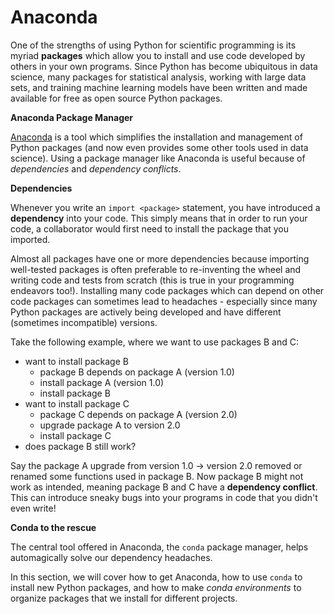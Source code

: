 # Anaconda

One of the strengths of using Python for scientific programming is its myriad **packages** which allow you to install and use code developed by others in your own programs. Since Python has become ubiquitous in data science, many packages for statistical analysis, working with large data sets, and training machine learning models have been written and made available for free as open source Python packages.

**Anaconda Package Manager**

[Anaconda](https://www.anaconda.com/) is a tool which simplifies the installation and management of Python packages (and now even provides some other tools used in data science). Using a package manager like Anaconda is useful because of *dependencies* and *dependency conflicts*.

**Dependencies**

Whenever you write an `import <package>` statement, you have introduced a **dependency** into your code. This simply means that in order to run your code, a collaborator would first need to install the package that you imported.

Almost all packages have one or more dependencies because importing well-tested packages is often preferable to re-inventing the wheel and writing code and tests from scratch (this is true in your programming endeavors too!). Installing many code packages which can depend on other code packages can sometimes lead to headaches - especially since many Python packages are actively being developed and have different (sometimes incompatible) versions.

Take the following example, where we want to use packages B and C:

- want to install package B
  - package B depends on package A (version 1.0)
  - install package A  (version 1.0)
  - install package B
- want to install package C
  - package C depends on package A (version 2.0)
  - upgrade package A to version 2.0
  - install package C
- does package B still work?

Say the package A upgrade from version 1.0 -> version 2.0 removed or renamed some functions used in package B. Now package B might not work as intended, meaning package B and C have a **dependency conflict**. This can introduce sneaky bugs into your programs in code that you didn't even write!

**Conda to the rescue**

The central tool offered in Anaconda, the `conda` package manager, helps automagically solve our dependency headaches.

In this section, we will cover how to get Anaconda, how to use `conda` to install new Python packages, and how to make *conda environments* to organize packages that we install for different projects.
